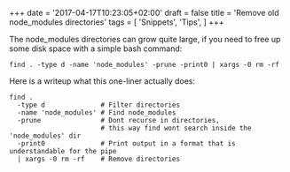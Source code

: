 +++
date = '2017-04-17T10:23:05+02:00'
draft = false
title = 'Remove old node_modules directories'
tags = [ 'Snippets', 'Tips',  ]
+++

The node_modules directories can grow quite large,
if you need to free up some disk space with a simple bash command:

```shell
find . -type d -name 'node_modules' -prune -print0 | xargs -0 rm -rf
```

Here is a writeup what this one-liner actually does:

```shell
find .
  -type d              # Filter directories
  -name 'node_modules' # Find node_modules
  -prune               # Dont recurse in directories,
                       # this way find wont search inside the 'node_modules' dir
  -print0              # Print output in a format that is understandable for the pipe
  | xargs -0 rm -rf    # Remove directories
```



